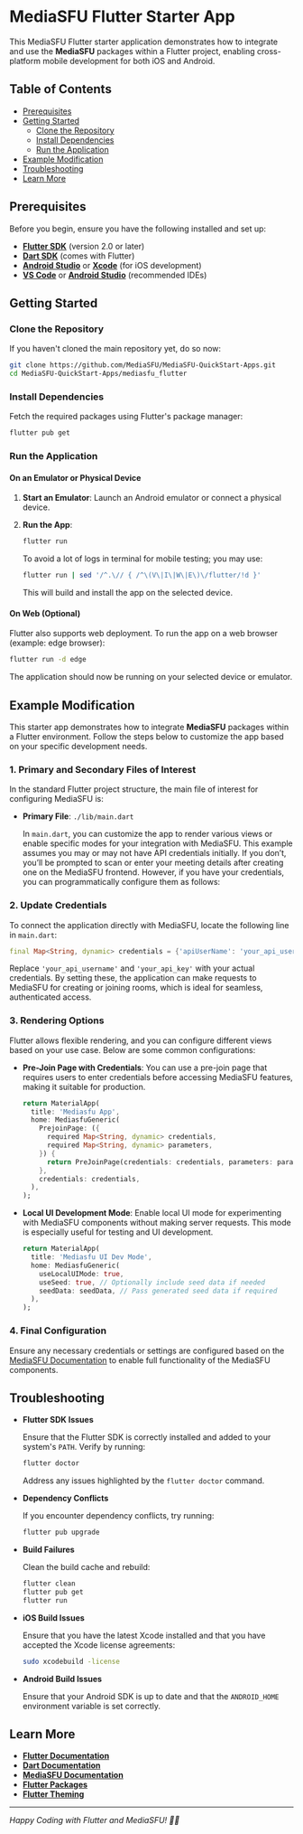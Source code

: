 # MediaSFU Flutter Starter App

This MediaSFU Flutter starter application demonstrates how to integrate and use the **MediaSFU** packages within a Flutter project, enabling cross-platform mobile development for both iOS and Android.

## Table of Contents

- [Prerequisites](#prerequisites)
- [Getting Started](#getting-started)
  - [Clone the Repository](#clone-the-repository)
  - [Install Dependencies](#install-dependencies)
  - [Run the Application](#run-the-application)
- [Example Modification](#example-modification)
- [Troubleshooting](#troubleshooting)
- [Learn More](#learn-more)

## Prerequisites

Before you begin, ensure you have the following installed and set up:

- **[Flutter SDK](https://flutter.dev/docs/get-started/install)** (version 2.0 or later)
- **[Dart SDK](https://dart.dev/get-dart)** (comes with Flutter)
- **[Android Studio](https://developer.android.com/studio)** or **[Xcode](https://developer.apple.com/xcode/)** (for iOS development)
- **[VS Code](https://code.visualstudio.com/)** or **[Android Studio](https://developer.android.com/studio)** (recommended IDEs)

## Getting Started

### Clone the Repository

If you haven't cloned the main repository yet, do so now:

```bash
git clone https://github.com/MediaSFU/MediaSFU-QuickStart-Apps.git
cd MediaSFU-QuickStart-Apps/mediasfu_flutter
```

### Install Dependencies

Fetch the required packages using Flutter's package manager:

```bash
flutter pub get
```

### Run the Application

#### On an Emulator or Physical Device

1. **Start an Emulator**: Launch an Android emulator or connect a physical device.
2. **Run the App**:

   ```bash
   flutter run
   ```

   To avoid a lot of logs in terminal for mobile testing; you may use:
   ```bash
   flutter run | sed '/^.\// { /^\(V\|I\|W\|E\)\/flutter/!d }'
   ```

   This will build and install the app on the selected device.

#### On Web (Optional)

Flutter also supports web deployment. To run the app on a web browser (example: edge browser):

```bash
flutter run -d edge
```

The application should now be running on your selected device or emulator.

## Example Modification

This starter app demonstrates how to integrate **MediaSFU** packages within a Flutter environment. Follow the steps below to customize the app based on your specific development needs.

### 1. Primary and Secondary Files of Interest

In the standard Flutter project structure, the main file of interest for configuring MediaSFU is:

- **Primary File**: `./lib/main.dart`

   In `main.dart`, you can customize the app to render various views or enable specific modes for your integration with MediaSFU. This example assumes you may or may not have API credentials initially. If you don’t, you’ll be prompted to scan or enter your meeting details after creating one on the MediaSFU frontend. However, if you have your credentials, you can programmatically configure them as follows:

### 2. Update Credentials

   To connect the application directly with MediaSFU, locate the following line in `main.dart`:

   ```dart
   final Map<String, dynamic> credentials = {'apiUserName': 'your_api_username', 'apiKey': 'your_api_key'};
   ```

   Replace `'your_api_username'` and `'your_api_key'` with your actual credentials. By setting these, the application can make requests to MediaSFU for creating or joining rooms, which is ideal for seamless, authenticated access.

### 3. Rendering Options

   Flutter allows flexible rendering, and you can configure different views based on your use case. Below are some common configurations:

   - **Pre-Join Page with Credentials**: You can use a pre-join page that requires users to enter credentials before accessing MediaSFU features, making it suitable for production.

     ```dart
     return MaterialApp(
       title: 'Mediasfu App',
       home: MediasfuGeneric(
         PrejoinPage: ({
           required Map<String, dynamic> credentials,
           required Map<String, dynamic> parameters,
         }) {
           return PreJoinPage(credentials: credentials, parameters: parameters);
         },
         credentials: credentials,
       ),
     );
     ```

   - **Local UI Development Mode**: Enable local UI mode for experimenting with MediaSFU components without making server requests. This mode is especially useful for testing and UI development.

     ```dart
     return MaterialApp(
       title: 'Mediasfu UI Dev Mode',
       home: MediasfuGeneric(
         useLocalUIMode: true,
         useSeed: true, // Optionally include seed data if needed
         seedData: seedData, // Pass generated seed data if required
       ),
     );
     ```

### 4. Final Configuration

Ensure any necessary credentials or settings are configured based on the [MediaSFU Documentation](https://www.mediasfu.com/documentation/) to enable full functionality of the MediaSFU components.

## Troubleshooting

- **Flutter SDK Issues**

  Ensure that the Flutter SDK is correctly installed and added to your system's `PATH`. Verify by running:

  ```bash
  flutter doctor
  ```

  Address any issues highlighted by the `flutter doctor` command.

- **Dependency Conflicts**

  If you encounter dependency conflicts, try running:

  ```bash
  flutter pub upgrade
  ```

- **Build Failures**

  Clean the build cache and rebuild:

  ```bash
  flutter clean
  flutter pub get
  flutter run
  ```

- **iOS Build Issues**

  Ensure that you have the latest Xcode installed and that you have accepted the Xcode license agreements:

  ```bash
  sudo xcodebuild -license
  ```

- **Android Build Issues**

  Ensure that your Android SDK is up to date and that the `ANDROID_HOME` environment variable is set correctly.

## Learn More

- **[Flutter Documentation](https://flutter.dev/docs)**
- **[Dart Documentation](https://dart.dev/guides)**
- **[MediaSFU Documentation](https://www.mediasfu.com/documentation/)**
- **[Flutter Packages](https://pub.dev/)**
- **[Flutter Theming](https://flutter.dev/docs/cookbook/design/themes)**

---

*Happy Coding with Flutter and MediaSFU! 🚀📱*
